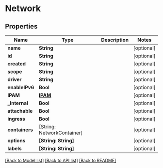 # Network

## Properties
Name | Type | Description | Notes
------------ | ------------- | ------------- | -------------
**name** | **String** |  | [optional] 
**id** | **String** |  | [optional] 
**created** | **String** |  | [optional] 
**scope** | **String** |  | [optional] 
**driver** | **String** |  | [optional] 
**enableIPv6** | **Bool** |  | [optional] 
**IPAM** | [**IPAM**](IPAM.md) |  | [optional] 
**_internal** | **Bool** |  | [optional] 
**attachable** | **Bool** |  | [optional] 
**ingress** | **Bool** |  | [optional] 
**containers** | [String: NetworkContainer] |  | [optional] 
**options** | **[String: String]** |  | [optional] 
**labels** | **[String: String]** |  | [optional] 

[[Back to Model list]](../README.md#documentation-for-models) [[Back to API list]](../README.md#documentation-for-api-endpoints) [[Back to README]](../README.md)


